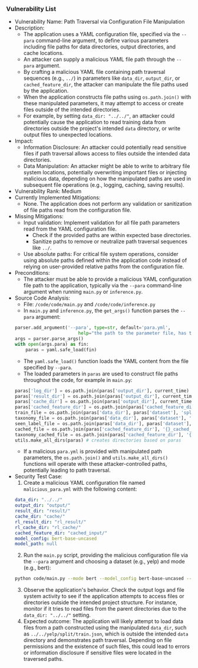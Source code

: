 ### Vulnerability List

- Vulnerability Name: Path Traversal via Configuration File Manipulation
- Description:
    - The application uses a YAML configuration file, specified via the `--para` command-line argument, to define various parameters including file paths for data directories, output directories, and cache locations.
    - An attacker can supply a malicious YAML file path through the `--para` argument.
    - By crafting a malicious YAML file containing path traversal sequences (e.g., `../`) in parameters like `data_dir`, `output_dir`, or `cached_feature_dir`, the attacker can manipulate the file paths used by the application.
    - When the application constructs file paths using `os.path.join()` with these manipulated parameters, it may attempt to access or create files outside of the intended directories.
    - For example, by setting `data_dir: "../../"`, an attacker could potentially cause the application to read training data from directories outside the project's intended `data` directory, or write output files to unexpected locations.
- Impact:
    - Information Disclosure: An attacker could potentially read sensitive files if path traversal allows access to files outside the intended data directories.
    - Data Manipulation: An attacker might be able to write to arbitrary file system locations, potentially overwriting important files or injecting malicious data, depending on how the manipulated paths are used in subsequent file operations (e.g., logging, caching, saving results).
- Vulnerability Rank: Medium
- Currently Implemented Mitigations:
    - None. The application does not perform any validation or sanitization of file paths read from the configuration file.
- Missing Mitigations:
    - Input validation: Implement validation for all file path parameters read from the YAML configuration file.
        - Check if the provided paths are within expected base directories.
        - Sanitize paths to remove or neutralize path traversal sequences like `../`.
    - Use absolute paths: For critical file system operations, consider using absolute paths defined within the application code instead of relying on user-provided relative paths from the configuration file.
- Preconditions:
    - The attacker must be able to provide a malicious YAML configuration file path to the application, typically via the `--para` command-line argument when running `main.py` or `inference.py`.
- Source Code Analysis:
    - File: `/code/code/main.py` and `/code/code/inference.py`
    - In `main.py` and `inference.py`, the `get_args()` function parses the `--para` argument:
    ```python
    parser.add_argument('--para', type=str, default='para.yml',
                            help="the path to the parameter file, has to be a yaml file")
    args = parser.parse_args()
    with open(args.para) as fin:
        paras = yaml.safe_load(fin)
    ```
    - The `yaml.safe_load()` function loads the YAML content from the file specified by `--para`.
    - The loaded parameters in `paras` are used to construct file paths throughout the code, for example in `main.py`:
    ```python
    paras['log_dir'] = os.path.join(paras['output_dir'], current_time)
    paras['result_dir'] = os.path.join(paras['output_dir'], current_time, paras['result_dir'])
    paras['cache_dir'] = os.path.join(paras['output_dir'], current_time, paras['cache_dir'])
    paras['cached_feature_dir'] = os.path.join(paras['cached_feature_dir'], paras['dataset'])
    train_file = os.path.join(paras['data_dir'], paras['dataset'], 'split', 'train.json')
    taxonomy_file = os.path.join(paras['data_dir'], paras['dataset'], 'split', 'taxonomy.json')
    seen_label_file = os.path.join(paras['data_dir'], paras['dataset'], 'split', 'seen_labels.txt')
    cached_file = os.path.join(paras['cached_feature_dir'], '{}_cached_examples_for_training.pt'.format(paras['mode']))
    taxonomy_cached_file = os.path.join(paras['cached_feature_dir'], '{}_cached_taxonomy.json'.format(paras['mode']))
    utils.make_all_dirs(paras) # creates directories based on paras
    ```
    - If a malicious `para.yml` is provided with manipulated path parameters, the `os.path.join()` and `utils.make_all_dirs()` functions will operate with these attacker-controlled paths, potentially leading to path traversal.
- Security Test Case:
    1. Create a malicious YAML configuration file named `malicious_para.yml` with the following content:
    ```yaml
    data_dir: "../../"
    output_dir: "output/"
    result_dir: "result/"
    cache_dir: "cache/"
    rl_result_dir: "rl_result/"
    rl_cache_dir: "rl_cache/"
    cached_feature_dir: "cached_input/"
    model_config: bert-base-uncased
    model_path: null
    ```
    2. Run the `main.py` script, providing the malicious configuration file via the `--para` argument and choosing a dataset (e.g., yelp) and mode (e.g., bert):
    ```bash
    python code/main.py --mode bert --model_config bert-base-uncased --para malicious_para.yml --dataset yelp
    ```
    3. Observe the application's behavior. Check the output logs and file system activity to see if the application attempts to access files or directories outside the intended project structure. For instance, monitor if it tries to read files from the parent directories due to the `data_dir: "../../"` setting.
    4. Expected outcome: The application will likely attempt to load data files from a path constructed using the manipulated `data_dir`, such as `../../yelp/split/train.json`, which is outside the intended `data` directory and demonstrates path traversal. Depending on file permissions and the existence of such files, this could lead to errors or information disclosure if sensitive files were located in the traversed paths.